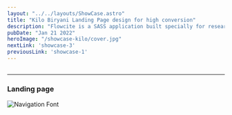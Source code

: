 ```yaml
---
layout: "../../layouts/ShowCase.astro"
title: "Kilo Biryani Landing Page design for high conversion"
description: "Flowcite is a SASS application built specially for research all over the world"
pubDate: "Jan 21 2022"
heroImage: "/showcase-kilo/cover.jpg"
nextLink: 'showcase-3'
previousLink: 'showcase-1'
---
```


##
---
### Landing page
![Navigation Font](/showcase-kilo/landing.jpg)
